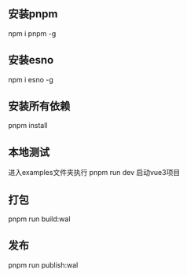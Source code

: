 ## 安装pnpm
npm i pnpm -g

## 安装esno
npm i esno -g

## 安装所有依赖
pnpm install

## 本地测试
进入examples文件夹执行 pnpm run dev 启动vue3项目

## 打包

pnpm run build:wal

## 发布

pnpm run publish:wal